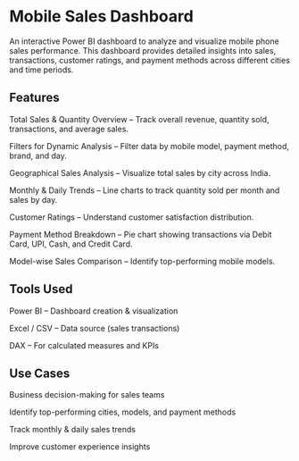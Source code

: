 # Mobile Sales Dashboard

An interactive Power BI dashboard to analyze and visualize mobile phone sales performance. This dashboard provides detailed insights into sales, transactions, customer ratings, and payment methods across different cities and time periods.

## Features

Total Sales & Quantity Overview – Track overall revenue, quantity sold, transactions, and average sales.

Filters for Dynamic Analysis – Filter data by mobile model, payment method, brand, and day.

Geographical Sales Analysis – Visualize total sales by city across India.

Monthly & Daily Trends – Line charts to track quantity sold per month and sales by day.

Customer Ratings – Understand customer satisfaction distribution.

Payment Method Breakdown – Pie chart showing transactions via Debit Card, UPI, Cash, and Credit Card.

Model-wise Sales Comparison – Identify top-performing mobile models.

## Tools Used

Power BI – Dashboard creation & visualization

Excel / CSV – Data source (sales transactions)

DAX – For calculated measures and KPIs

## Use Cases

Business decision-making for sales teams

Identify top-performing cities, models, and payment methods

Track monthly & daily sales trends

Improve customer experience insights
